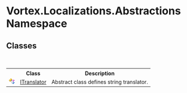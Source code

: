# Vortex.Localizations.Abstractions Namespace

## Classes
&nbsp;<table><tr><th></th><th>Class</th><th>Description</th></tr><tr><td>![Public class](media/pubclass.gif "Public class")</td><td><a href="T_Vortex_Localizations_Abstractions_ITranslator.md">ITranslator</a></td><td>
Abstract class defines string translator.</td></tr></table>&nbsp;
